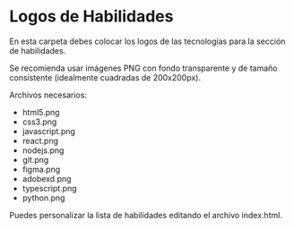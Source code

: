 # Logos de Habilidades

En esta carpeta debes colocar los logos de las tecnologías para la sección de habilidades.

Se recomienda usar imágenes PNG con fondo transparente y de tamaño consistente (idealmente cuadradas de 200x200px).

Archivos necesarios:

- html5.png
- css3.png
- javascript.png
- react.png
- nodejs.png
- git.png
- figma.png
- adobexd.png
- typescript.png
- python.png

Puedes personalizar la lista de habilidades editando el archivo index.html.
